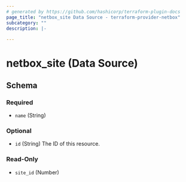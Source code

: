 ```yaml
---
# generated by https://github.com/hashicorp/terraform-plugin-docs
page_title: "netbox_site Data Source - terraform-provider-netbox"
subcategory: ""
description: |-
  
---
```


# netbox_site (Data Source)





<!-- schema generated by tfplugindocs -->
## Schema

### Required

- `name` (String)

### Optional

- `id` (String) The ID of this resource.

### Read-Only

- `site_id` (Number)


